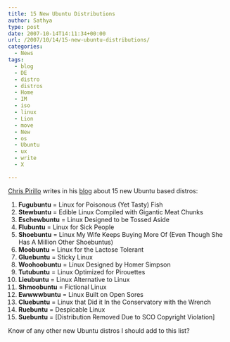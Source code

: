 ```yaml
---
title: 15 New Ubuntu Distributions
author: Sathya
type: post
date: 2007-10-14T14:11:34+00:00
url: /2007/10/14/15-new-ubuntu-distributions/
categories:
  - News
tags:
  - blog
  - DE
  - distro
  - distros
  - Home
  - IM
  - iso
  - linux
  - Lion
  - move
  - New
  - os
  - Ubuntu
  - ux
  - write
  - X

---
```

[Chris Pirillo][1] writes in his [blog][2] about 15 new Ubuntu based distros:

  1. **Fugubuntu** = Linux for Poisonous (Yet Tasty) Fish
  2. **Stewbuntu** = Edible Linux Compiled with Gigantic Meat Chunks
  3. **Eschewbuntu** = Linux Designed to be Tossed Aside
  4. **Flubuntu** = Linux for Sick People
  5. **Shoebuntu** = Linux My Wife Keeps Buying More Of (Even Though She Has A Million Other Shoebuntus)
  6. **Moobuntu** = Linux for the Lactose Tolerant
  7. **Gluebuntu** = Sticky Linux
  8. **Woohoobuntu** = Linux Designed by Homer Simpson
  9. **Tutubuntu** = Linux Optimized for Pirouettes
 10. **Lieubuntu** = Linux Alternative to Linux
 11. **Shmoobuntu** = Fictional Linux
 12. **Ewwwwbuntu** = Linux Built on Open Sores
 13. **Cluebuntu** = Linux that Did it In the Conservatory with the Wrench
 14. **Ruebuntu** = Despicable Linux
 15. **Suebuntu** = [Distribution Removed Due to SCO Copyright Violation]

Know of any other new Ubuntu distros I should add to this list?

 [1]: http://chris.pirillo.com/
 [2]: http://chris.pirillo.com/2007/10/13/15-new-ubuntu-distributions/